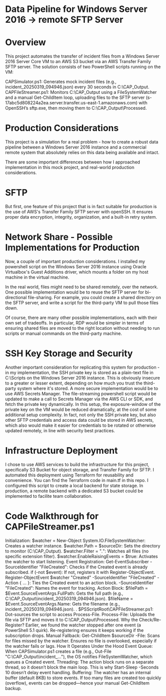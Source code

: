 # Data Pipeline for Windows Server 2016 -> remote SFTP Server

# Overview

This project automates the transfer of incident files from a Windows Server 2016 Server Core VM to an AWS S3 bucket via an AWS Transfer Family SFTP server. The solution consists of two PowerShell scripts running on the VM:

CAPSimulator.ps1: Generates mock incident files (e.g., incident_20250319_094946.json) every 30 seconds in C:\CAP_Output.
CAPFileStreamer.ps1: Monitors C:\CAP_Output using a FileSystemWatcher and a manual Get-ChildItem loop, uploading files to the SFTP server (s-17abc5d808224a2ea.server.transfer.us-east-1.amazonaws.com) with OpenSSH’s sftp.exe, then moving them to C:\CAP_Output\Processed.

# Production Considerations

This project is a simulation for a real problem - how to create a robust data pipeline between a Windows Server 2016 instance and a commercial remote system that absolutely relies on this data being available and intact.

There are some important differences between how I approached implementation in this mock project, and real-world production considerations.

# SFTP

But first, one feature of this project that is in fact suitable for production is the use of AWS's Transfer Family SFTP server with openSSH. It ensures proper data encryption, integrity, organization, and a built-in retry system.

# Network Share - Possible Implementations for Production

Now, a couple of important production considerations. I installed my powershell script on the Windows Server 2016 instance using Oracle Virtualbox's Guest Additions driver, which mounts a folder on my host machine in the virtual machine.

In the real world, files might need to be shared remotely, over the network. One possible implementation would be to reuse the SFTP server for bi-directional file-sharing. For example, you could create a shared directory on the SFTP server, and write a script for the third-party VM to pull those files down.

Of course, there are many other possible implementations, each with their own set of tradeoffs. In particular, RDP would be simpler in terms of ensuring shared files are moved to the right location without needing to run scripts or manual commands on the third-party machine.

# SSH Key Storage and Security

Another important consideration for replicating this system for production - in my implementation, the SSH private key is stored as a plain-text file in C:\Scripts on the Windows Server 2016 instance. This is obviously insecure to a greater or lesser extent, depending on how much you trust the third-party system where it's stored. A more secure implementation would be to use AWS Secrets Manager. The file-streaming powershell script would be updated to make a call to Secrets Manager via the AWS CLI or SDK, and fetch the private key dynamically. In this setup, the exposure-window of the private key on the VM would be reduced dramatically, at the cost of some additional setup complexity. In fact, not only the SSH private key, but also other SFTP credentials and access data could be stored in AWS secrets, which also would make it easier for credentials to be rotated or otherwise updated remotely, in line with security best practices.

# Infrastructure Deployment

I chose to use AWS services to build the infrastructure for this project, specifically S3 Bucket for object storage, and Transfer Family for SFTP. I automated this deployment using Terraform for reusability and convenience. You can find the Terraform code in main.tf in this repo. I configured this script to create a local backend for state storage. In production, a remote backend with a dedicated S3 bucket could be implemented to facilite team collaboration.

# Code Walkthrough for CAPFileStreamer.ps1 

Initialization:
$watcher = New-Object System.IO.FileSystemWatcher: Creates a watcher instance.
$watcher.Path = $sourceDir: Sets the directory to monitor (C:\CAP_Output).
$watcher.Filter = "*.*": Watches all files (no specific extension filter).
$watcher.EnableRaisingEvents = $true: Activates the watcher to start listening.
Event Registration:
Get-EventSubscriber -SourceIdentifier "FileCreated": Checks if the Created event is already subscribed.
if (-not $event): If not, registers it with Register-ObjectEvent.
Register-ObjectEvent $watcher "Created" -SourceIdentifier "FileCreated" -Action { ... }:
Ties the Created event to an action block.
-SourceIdentifier "FileCreated": Names the event for tracking.
Action Block:
$filePath = $Event.SourceEventArgs.FullPath: Gets the full path (e.g., C:\CAP_Output\incident_20250319_094946.json).
$fileName = $Event.SourceEventArgs.Name: Gets the filename (e.g., incident_20250319_094946.json).
. $PSScriptRoot\CAPFileStreamer.ps1: Dot-sources the script to access Process-File.
Process-File: Uploads the file via SFTP and moves it to C:\CAP_Output\Processed.
Why the Check/Re-Register?
Earlier, we found the watcher stopped after one event (a PowerShell 5.1 quirk). Re-registering ensures it keeps working if the subscription drops.
Manual Fallback:
Get-ChildItem $sourceDir -File: Scans for files missed by the watcher.
Ensures no file is overlooked, especially if the watcher fails or lags.
How It Operates Under the Hood
Event Queue: When CAPSimulator.ps1 creates a file (e.g., Out-File "C:\CAP_Output\incident_..."), the OS notifies FileSystemWatcher, which queues a Created event.
Threading: The action block runs on a separate thread, so it doesn’t block the main loop. This is why Start-Sleep -Seconds 10 doesn’t delay event handling.
Buffering: The watcher has an internal buffer (default 8KB) to store events. If too many files are created too quickly (overflow), events can be dropped—hence your manual Get-ChildItem backup.